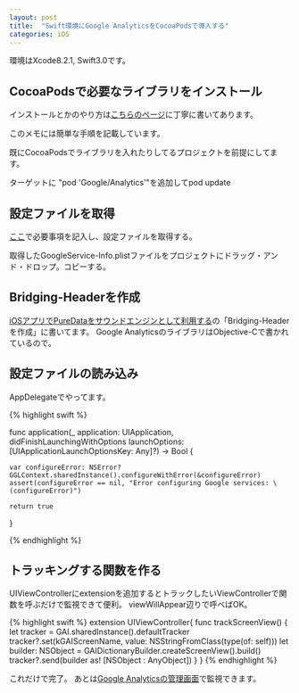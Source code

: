 ```yaml
---
layout: post
title:  "Swift環境にGoogle AnalyticsをCocoaPodsで導入する"
categories: iOS
---
```


環境はXcode8.2.1, Swift3.0です。

## CocoaPodsで必要なライブラリをインストール

インストールとかのやり方は[こちらのページ](https://developers.google.com/analytics/devguides/collection/ios/v3/?hl=ja)に丁寧に書いてあります。

このメモには簡単な手順を記載しています。

既にCocoaPodsでライブラリを入れたりしてるプロジェクトを前提にしてます。

ターゲットに  "pod 'Google/Analytics'"を追加してpod update

## 設定ファイルを取得

[ここ](https://developers.google.com/mobile/add?platform=ios&cntapi=analytics&cnturl=https%3A%2F%2Fdevelopers.google.com%2Fanalytics%2Fdevguides%2Fcollection%2Fios%2Fv3%2Fapp%3Fconfigured%3Dtrue%23add-config&cntlbl=Continue+Adding+Analytics&hl=ja)で必要事項を記入し、設定ファイルを取得する。

取得したGoogleService-Info.plistファイルをプロジェクトにドラッグ・アンド・ドロップ。コピーする。

## Bridging-Headerを作成
[iOSアプリでPureDataをサウンドエンジンとして利用する](/ios/2017/01/01/introduction-libpd-swift.html)の「Bridging-Headerを作成」に書いてます。
Google AnalyticsのライブラリはObjective-Cで書かれているので。


## 設定ファイルの読み込み

AppDelegateでやってます。

{% highlight swift %}

func application(_ application: UIApplication, didFinishLaunchingWithOptions launchOptions: [UIApplicationLaunchOptionsKey: Any]?) -> Bool {
    
    var configureError: NSError?
    GGLContext.sharedInstance().configureWithError(&configureError)
    assert(configureError == nil, "Error configuring Google services: \(configureError)")
    
    return true
}

{% endhighlight %}


## トラッキングする関数を作る
UIViewControllerにextensionを追加するとトラックしたいViewControllerで関数を呼ぶだけで監視できて便利。
viewWillAppear辺りで呼べばOK。

{% highlight swift %}
extension UIViewController{
    func trackScreenView() {
        let tracker = GAI.sharedInstance().defaultTracker
        tracker?.set(kGAIScreenName, value: NSStringFromClass(type(of: self)))
        let builder: NSObject = GAIDictionaryBuilder.createScreenView().build()
        tracker?.send(builder as! [NSObject : AnyObject])
    }
}
{% endhighlight %}

これだけで完了。
あとは[Google Analyticsの管理画面](https://analytics.google.com)で監視できます。



